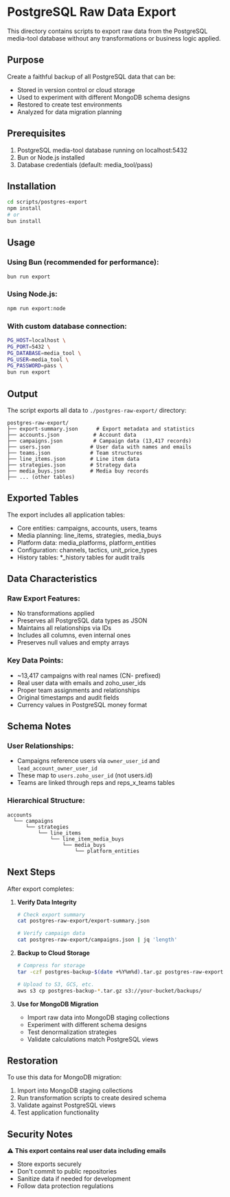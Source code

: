 # PostgreSQL Raw Data Export

This directory contains scripts to export raw data from the PostgreSQL media-tool database without any transformations or business logic applied.

## Purpose

Create a faithful backup of all PostgreSQL data that can be:
- Stored in version control or cloud storage
- Used to experiment with different MongoDB schema designs
- Restored to create test environments
- Analyzed for data migration planning

## Prerequisites

1. PostgreSQL media-tool database running on localhost:5432
2. Bun or Node.js installed
3. Database credentials (default: media_tool/pass)

## Installation

```bash
cd scripts/postgres-export
npm install
# or
bun install
```

## Usage

### Using Bun (recommended for performance):
```bash
bun run export
```

### Using Node.js:
```bash
npm run export:node
```

### With custom database connection:
```bash
PG_HOST=localhost \
PG_PORT=5432 \
PG_DATABASE=media_tool \
PG_USER=media_tool \
PG_PASSWORD=pass \
bun run export
```

## Output

The script exports all data to `./postgres-raw-export/` directory:

```
postgres-raw-export/
├── export-summary.json      # Export metadata and statistics
├── accounts.json           # Account data
├── campaigns.json          # Campaign data (13,417 records)
├── users.json             # User data with names and emails
├── teams.json             # Team structures
├── line_items.json        # Line item data
├── strategies.json        # Strategy data
├── media_buys.json        # Media buy records
├── ... (other tables)
```

## Exported Tables

The export includes all application tables:
- Core entities: campaigns, accounts, users, teams
- Media planning: line_items, strategies, media_buys
- Platform data: media_platforms, platform_entities
- Configuration: channels, tactics, unit_price_types
- History tables: *_history tables for audit trails

## Data Characteristics

### Raw Export Features:
- No transformations applied
- Preserves all PostgreSQL data types as JSON
- Maintains all relationships via IDs
- Includes all columns, even internal ones
- Preserves null values and empty arrays

### Key Data Points:
- ~13,417 campaigns with real names (CN- prefixed)
- Real user data with emails and zoho_user_ids
- Proper team assignments and relationships
- Original timestamps and audit fields
- Currency values in PostgreSQL money format

## Schema Notes

### User Relationships:
- Campaigns reference users via `owner_user_id` and `lead_account_owner_user_id`
- These map to `users.zoho_user_id` (not users.id)
- Teams are linked through reps and reps_x_teams tables

### Hierarchical Structure:
```
accounts
  └── campaigns
      └── strategies
          └── line_items
              └── line_item_media_buys
                  └── media_buys
                      └── platform_entities
```

## Next Steps

After export completes:

1. **Verify Data Integrity**
   ```bash
   # Check export summary
   cat postgres-raw-export/export-summary.json
   
   # Verify campaign data
   cat postgres-raw-export/campaigns.json | jq 'length'
   ```

2. **Backup to Cloud Storage**
   ```bash
   # Compress for storage
   tar -czf postgres-backup-$(date +%Y%m%d).tar.gz postgres-raw-export/
   
   # Upload to S3, GCS, etc.
   aws s3 cp postgres-backup-*.tar.gz s3://your-bucket/backups/
   ```

3. **Use for MongoDB Migration**
   - Import raw data into MongoDB staging collections
   - Experiment with different schema designs
   - Test denormalization strategies
   - Validate calculations match PostgreSQL views

## Restoration

To use this data for MongoDB migration:

1. Import into MongoDB staging collections
2. Run transformation scripts to create desired schema
3. Validate against PostgreSQL views
4. Test application functionality

## Security Notes

⚠️ **This export contains real user data including emails**
- Store exports securely
- Don't commit to public repositories
- Sanitize data if needed for development
- Follow data protection regulations